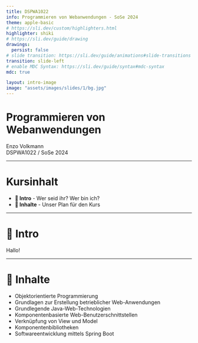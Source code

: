 ```yaml
---
title: DSPWA1022
info: Programmieren von Webanwendungen - SoSe 2024
theme: apple-basic
# https://sli.dev/custom/highlighters.html
highlighter: shiki
# https://sli.dev/guide/drawing
drawings:
  persist: false
# slide transition: https://sli.dev/guide/animations#slide-transitions
transition: slide-left
# enable MDC Syntax: https://sli.dev/guide/syntax#mdc-syntax
mdc: true

layout: intro-image
image: "assets/images/slides/1/bg.jpg"
---
```


# Programmieren von Webanwendungen

<div class="absolute bottom-10">
  <span>
    Enzo Volkmann
  </span>
</div>

<div class="absolute bottom-10 right-10">
  DSPWA1022 / SoSe 2024
</div>

---

# Kursinhalt

- **👋 Intro** - Wer seid ihr? Wer bin ich?
- **📖 Inhalte** - Unser Plan für den Kurs

<PageNumber/>

---

# 👋 Intro

Hallo!

<PageNumber/>

---

# 📖 Inhalte

- Objektorientierte Programmierung
- Grundlagen zur Erstellung betrieblicher Web-Anwendungen
- Grundlegende Java-Web-Technologien
- Komponentenbasierte Web-Benutzerschnittstellen
- Verknüpfung von View und Model
- Komponentenbibliotheken
- Softwareentwicklung mittels Spring Boot

<PageNumber/>
